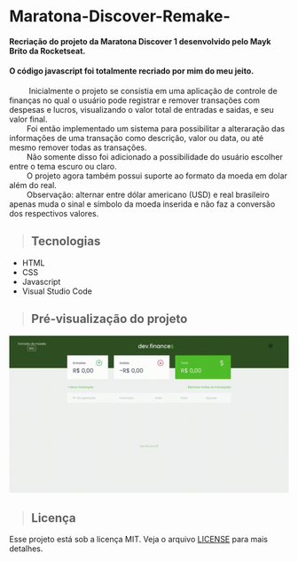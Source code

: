 # Maratona-Discover-Remake-

#### Recriação do projeto da Maratona Discover 1 desenvolvido pelo Mayk Brito da Rocketseat. 
#### O código javascript foi totalmente recriado por mim do meu jeito.

&nbsp;&nbsp;&nbsp;&nbsp;&nbsp;&nbsp;&nbsp;&nbsp; Inicialmente o projeto se consistia em uma aplicação de controle de finanças no qual o usuário pode registrar e remover transações com despesas e lucros, visualizando o valor total de entradas e saidas, e seu valor final. <br />
&nbsp;&nbsp;&nbsp;&nbsp;&nbsp;&nbsp;&nbsp;&nbsp;Foi então implementado um sistema para possibilitar a alteraração das informações de uma transação como descrição, valor ou data, ou até mesmo remover todas as transações. <br />
&nbsp;&nbsp;&nbsp;&nbsp;&nbsp;&nbsp;&nbsp;&nbsp;Não somente disso foi adicionado a possibilidade do usuário escolher entre o tema escuro ou claro. <br />
&nbsp;&nbsp;&nbsp;&nbsp;&nbsp;&nbsp;&nbsp;&nbsp;O projeto agora também possui suporte ao formato da moeda em dolar além do real. <br />
&nbsp;&nbsp;&nbsp;&nbsp;&nbsp;&nbsp;&nbsp;&nbsp;Observação: alternar entre dólar americano (USD) e real brasileiro apenas muda o sinal e símbolo da moeda inserida e não faz a conversão dos respectivos valores.

> ## Tecnologias

* HTML
* CSS
* Javascript
* Visual Studio Code

> ## Pré-visualização do projeto

![Preview](https://github.com/bigfusca/Maratona-Discover-Remake/blob/main/projectPreview.gif "Preview")

> ## Licença

Esse projeto está sob a licença MIT. Veja o arquivo [LICENSE](LICENSE) para mais detalhes.

